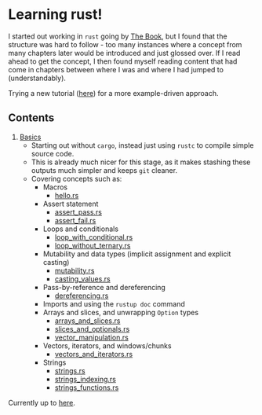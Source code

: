 # Learning rust!

I started out working in `rust` going by [The Book](https://doc.rust-lang.org/book/), but I found that the structure was hard to follow - too many instances where a concept from many chapters later would be introduced and just glossed over. If I read ahead to get the concept, I then found myself reading content that had come in chapters between where I was and where I had jumped to (understandably).

Trying a new tutorial ([here](https://stevedonovan.github.io/rust-gentle-intro/)) for a more example-driven approach.

## Contents

1. [Basics](https://stevedonovan.github.io/rust-gentle-intro/1-basics.html)
   * Starting out without `cargo`, instead just using `rustc` to compile simple source code.
   * This is already much nicer for this stage, as it makes stashing these outputs much simpler and keeps `git` cleaner.
   * Covering concepts such as:
     * Macros
       * [hello.rs](1.basics/hello.rs)
     * Assert statement
       * [assert_pass.rs](1.basics/assert_pass.rs)
       * [assert_fail.rs](1.basics/assert_fail.rs)
     * Loops and conditionals
       * [loop_with_conditional.rs](1.basics/loop_with_conditional.rs)
       * [loop_without_ternary.rs](1.basics/loop_without_ternary.rs)
     * Mutability and data types (implicit assignment and explicit casting)
       * [mutability.rs](1.basics/mutability.rs)
       * [casting_values.rs](1.basics/casting_values.rs)
     * Pass-by-reference and dereferencing
       * [dereferencing.rs](1.basics/dereferencing.rs)
     * Imports and using the `rustup doc` command
     * Arrays and slices, and unwrapping `Option` types
       * [arrays_and_slices.rs](1.basics/arrays_and_slices.rs)
       * [slices_and_optionals.rs](1.basics/slices_and_optionals.rs)
       * [vector_manipulation.rs](1.basics/vector_manipulation.rs)
     * Vectors, iterators, and windows/chunks
       * [vectors_and_iterators.rs](1.basics/vectors_and_iterators.rs)
     * Strings
       * [strings.rs](1.basics/strings.rs)
       * [strings_indexing.rs](1.basics/strings_indexing.rs)
       * [strings_functions.rs](1.basics/strings_functions.rs)

Currently up to [here](https://stevedonovan.github.io/rust-gentle-intro/1-basics.html#interlude-getting-command-line-arguments).

